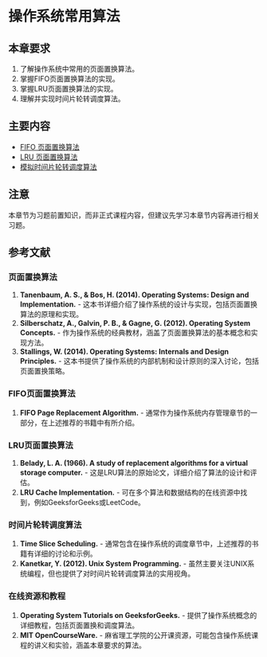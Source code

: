 # 操作系统常用算法

## 本章要求

1. 了解操作系统中常用的页面置换算法。
2. 掌握FIFO页面置换算法的实现。
3. 掌握LRU页面置换算法的实现。
4. 理解并实现时间片轮转调度算法。

## 主要内容

- [FIFO 页面置换算法](./chapter-7_1.md)
- [LRU 页面置换算法](./chapter-7_2.md)
- [模拟时间片轮转调度算法](./chapter-7_3.md)

## 注意

本章节为习题前置知识，而非正式课程内容，但建议先学习本章节内容再进行相关习题。

## 参考文献

### 页面置换算法
1. **Tanenbaum, A. S., & Bos, H. (2014). Operating Systems: Design and Implementation.** - 这本书详细介绍了操作系统的设计与实现，包括页面置换算法的原理和实现。
2. **Silberschatz, A., Galvin, P. B., & Gagne, G. (2012). Operating System Concepts.** - 作为操作系统的经典教材，涵盖了页面置换算法的基本概念和实现方法。
3. **Stallings, W. (2014). Operating Systems: Internals and Design Principles.** - 这本书提供了操作系统的内部机制和设计原则的深入讨论，包括页面置换策略。

### FIFO页面置换算法
1. **FIFO Page Replacement Algorithm.** - 通常作为操作系统内存管理章节的一部分，在上述推荐的书籍中有所介绍。

### LRU页面置换算法
1. **Belady, L. A. (1966). A study of replacement algorithms for a virtual storage computer.** - 这是LRU算法的原始论文，详细介绍了算法的设计和评估。
2. **LRU Cache Implementation.** - 可在多个算法和数据结构的在线资源中找到，例如GeeksforGeeks或LeetCode。

### 时间片轮转调度算法
1. **Time Slice Scheduling.** - 通常包含在操作系统的调度章节中，上述推荐的书籍有详细的讨论和示例。
2. **Kanetkar, Y. (2012). Unix System Programming.** - 虽然主要关注UNIX系统编程，但也提供了对时间片轮转调度算法的实用视角。

### 在线资源和教程
1. **Operating System Tutorials on GeeksforGeeks.** - 提供了操作系统概念的详细教程，包括页面置换和调度算法。
2. **MIT OpenCourseWare.** - 麻省理工学院的公开课资源，可能包含操作系统课程的讲义和实验，涵盖本章要求的算法。

